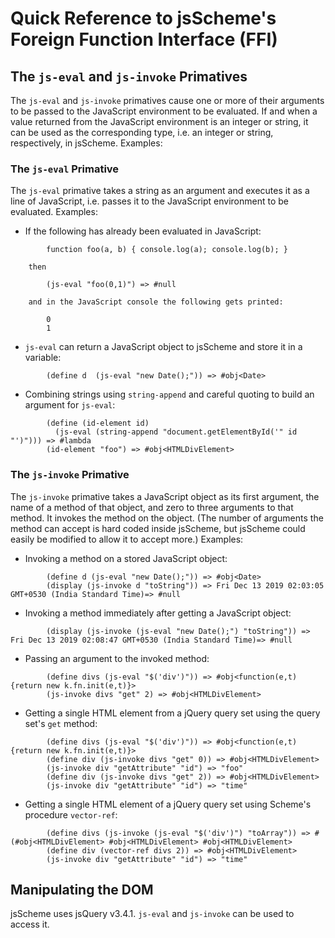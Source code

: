 # Quick Reference to jsScheme's Foreign Function Interface (FFI)

## The ```js-eval``` and ```js-invoke``` Primatives

The ```js-eval``` and ```js-invoke``` primatives cause one or more of
their arguments to be passed to the JavaScript environment to be
evaluated. If and when a value returned from the JavaScript environment
is an integer or string, it can be used as the corresponding type,
i.e. an integer or string, respectively, in jsScheme. Examples:

### The ```js-eval``` Primative

The ```js-eval``` primative takes a string as an argument and executes it as
a line of JavaScript, i.e. passes it to the JavaScript environment
to be evaluated. Examples:

* If the following has already been evaluated in JavaScript:
```
		function foo(a, b) { console.log(a); console.log(b); }
```
		then
```
		(js-eval "foo(0,1)") => #null
```
		and in the JavaScript console the following gets printed:
```
		0
		1
```
* ```js-eval``` can return a JavaScript object to jsScheme and store it
in a variable:
```
		(define d  (js-eval "new Date();")) => #obj<Date>
```

* Combining strings using ```string-append``` and careful quoting to build
an argument for ```js-eval```:
```
		(define (id-element id)
		  (js-eval (string-append "document.getElementById('" id "')"))) => #lambda
		(id-element "foo") => #obj<HTMLDivElement>
```

### The ```js-invoke``` Primative

The ```js-invoke``` primative takes a JavaScript object as its first
argument, the name of a method of that object, and zero to three
arguments to that method. It invokes the method on the object.
(The number of arguments the method can accept is hard coded inside jsScheme,
but jsScheme could easily be modified to allow it to accept more.) Examples:

* Invoking a method on a stored JavaScript object: 
```
		(define d (js-eval "new Date();")) => #obj<Date>
		(display (js-invoke d "toString")) => Fri Dec 13 2019 02:03:05 GMT+0530 (India Standard Time)=> #null
```

* Invoking a method immediately after getting a JavaScript object:
```
		(display (js-invoke (js-eval "new Date();") "toString")) => Fri Dec 13 2019 02:08:47 GMT+0530 (India Standard Time)=> #null
```

* Passing an argument to the invoked method:
```
		(define divs (js-eval "$('div')")) => #obj<function(e,t){return new k.fn.init(e,t)}>
		(js-invoke divs "get" 2) => #obj<HTMLDivElement>
```

* Getting a single HTML element from a jQuery query set using the query set's
```get``` method:
```
		(define divs (js-eval "$('div')")) => #obj<function(e,t){return new k.fn.init(e,t)}>
		(define div (js-invoke divs "get" 0)) => #obj<HTMLDivElement>
		(js-invoke div "getAttribute" "id") => "foo"
		(define div (js-invoke divs "get" 2)) => #obj<HTMLDivElement>
		(js-invoke div "getAttribute" "id") => "time"
```

* Getting a single HTML element of a jQuery query set using Scheme's
procedure ```vector-ref```:
```
		(define divs (js-invoke (js-eval "$('div')") "toArray")) => #(#obj<HTMLDivElement> #obj<HTMLDivElement> #obj<HTMLDivElement>
		(define div (vector-ref divs 2)) => #obj<HTMLDivElement>
		(js-invoke div "getAttribute" "id") => "time"
```

## Manipulating the DOM

jsScheme uses jsQuery v3.4.1. ```js-eval``` and ```js-invoke``` can be used
to access it.
